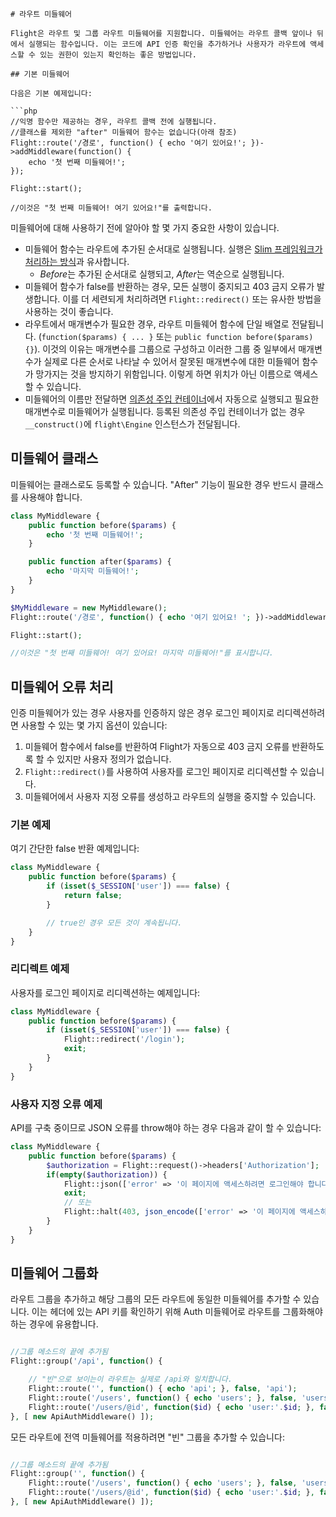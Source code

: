 ```ko
# 라우트 미들웨어

Flight은 라우트 및 그룹 라우트 미들웨어를 지원합니다. 미들웨어는 라우트 콜백 앞이나 뒤에서 실행되는 함수입니다. 이는 코드에 API 인증 확인을 추가하거나 사용자가 라우트에 액세스할 수 있는 권한이 있는지 확인하는 좋은 방법입니다.

## 기본 미들웨어

다음은 기본 예제입니다:

```php
//익명 함수만 제공하는 경우, 라우트 콜백 전에 실행됩니다.
//클래스를 제외한 "after" 미들웨어 함수는 없습니다(아래 참조)
Flight::route('/경로', function() { echo '여기 있어요!'; })->addMiddleware(function() {
	echo '첫 번째 미들웨어!';
});

Flight::start();

//이것은 "첫 번째 미들웨어! 여기 있어요!"를 출력합니다.
```

미들웨어에 대해 사용하기 전에 알아야 할 몇 가지 중요한 사항이 있습니다.
- 미들웨어 함수는 라우트에 추가된 순서대로 실행됩니다. 실행은 [Slim 프레임워크가 처리하는 방식](https://www.slimframework.com/docs/v4/concepts/middleware.html#how-does-middleware-work)과 유사합니다.
   - <i>Before</i>는 추가된 순서대로 실행되고, <i>After</i>는 역순으로 실행됩니다.
- 미들웨어 함수가 false를 반환하는 경우, 모든 실행이 중지되고 403 금지 오류가 발생합니다. 이를 더 세련되게 처리하려면 `Flight::redirect()` 또는 유사한 방법을 사용하는 것이 좋습니다.
- 라우트에서 매개변수가 필요한 경우, 라우트 미들웨어 함수에 단일 배열로 전달됩니다. (`function($params) { ... }` 또는 `public function before($params) {}`). 이것의 이유는 매개변수를 그룹으로 구성하고 이러한 그룹 중 일부에서 매개변수가 실제로 다른 순서로 나타날 수 있어서 잘못된 매개변수에 대한 미들웨어 함수가 망가지는 것을 방지하기 위함입니다. 이렇게 하면 위치가 아닌 이름으로 액세스할 수 있습니다.
- 미들웨어의 이름만 전달하면 [의존성 주입 컨테이너](dependency-injection-container)에서 자동으로 실행되고 필요한 매개변수로 미들웨어가 실행됩니다. 등록된 의존성 주입 컨테이너가 없는 경우 `__construct()`에 `flight\Engine` 인스턴스가 전달됩니다.

## 미들웨어 클래스

미들웨어는 클래스로도 등록할 수 있습니다. "After" 기능이 필요한 경우 반드시 클래스를 사용해야 합니다.

```php
class MyMiddleware {
	public function before($params) {
		echo '첫 번째 미들웨어!';
	}

	public function after($params) {
		echo '마지막 미들웨어!';
	}
}

$MyMiddleware = new MyMiddleware();
Flight::route('/경로', function() { echo '여기 있어요! '; })->addMiddleware($MyMiddleware); // 또는 ->addMiddleware([ $MyMiddleware, $MyMiddleware2 ]);

Flight::start();

//이것은 "첫 번째 미들웨어! 여기 있어요! 마지막 미들웨어!"를 표시합니다.
```

## 미들웨어 오류 처리

인증 미들웨어가 있는 경우 사용자를 인증하지 않은 경우 로그인 페이지로 리디렉션하려면 사용할 수 있는 몇 가지 옵션이 있습니다:

1. 미들웨어 함수에서 false를 반환하여 Flight가 자동으로 403 금지 오류를 반환하도록 할 수 있지만 사용자 정의가 없습니다.
1. `Flight::redirect()`를 사용하여 사용자를 로그인 페이지로 리디렉션할 수 있습니다.
1. 미들웨어에서 사용자 지정 오류를 생성하고 라우트의 실행을 중지할 수 있습니다.

### 기본 예제

여기 간단한 false 반환 예제입니다:
```php
class MyMiddleware {
	public function before($params) {
		if (isset($_SESSION['user']) === false) {
			return false;
		}

		// true인 경우 모든 것이 계속됩니다.
	}
}
```

### 리디렉트 예제

사용자를 로그인 페이지로 리디렉션하는 예제입니다:
```php
class MyMiddleware {
	public function before($params) {
		if (isset($_SESSION['user']) === false) {
			Flight::redirect('/login');
			exit;
		}
	}
}
```

### 사용자 지정 오류 예제

API를 구축 중이므로 JSON 오류를 throw해야 하는 경우 다음과 같이 할 수 있습니다:
```php
class MyMiddleware {
	public function before($params) {
		$authorization = Flight::request()->headers['Authorization'];
		if(empty($authorization)) {
			Flight::json(['error' => '이 페이지에 액세스하려면 로그인해야 합니다.'], 403);
			exit;
			// 또는
			Flight::halt(403, json_encode(['error' => '이 페이지에 액세스하려면 로그인해야 합니다.']);
		}
	}
}
```

## 미들웨어 그룹화

라우트 그룹을 추가하고 해당 그룹의 모든 라우트에 동일한 미들웨어를 추가할 수 있습니다. 이는 헤더에 있는 API 키를 확인하기 위해 Auth 미들웨어로 라우트를 그룹화해야 하는 경우에 유용합니다.

```php

//그룹 메소드의 끝에 추가됨
Flight::group('/api', function() {

	// "빈"으로 보이는이 라우트는 실제로 /api와 일치합니다.
	Flight::route('', function() { echo 'api'; }, false, 'api');
    Flight::route('/users', function() { echo 'users'; }, false, 'users');
	Flight::route('/users/@id', function($id) { echo 'user:'.$id; }, false, 'user_view');
}, [ new ApiAuthMiddleware() ]);
```

모든 라우트에 전역 미들웨어를 적용하려면 "빈" 그룹을 추가할 수 있습니다:

```php

//그룹 메소드의 끝에 추가됨
Flight::group('', function() {
	Flight::route('/users', function() { echo 'users'; }, false, 'users');
	Flight::route('/users/@id', function($id) { echo 'user:'.$id; }, false, 'user_view');
}, [ new ApiAuthMiddleware() ]);
```